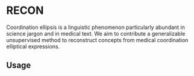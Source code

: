 # RECON
Coordination ellipsis is a linguistic phenomenon particularly abundant in science jargon and in medical text. We aim to contribute a generalizable unsupervised method to reconstruct concepts from medical coordination elliptical expressions. 

## Usage
